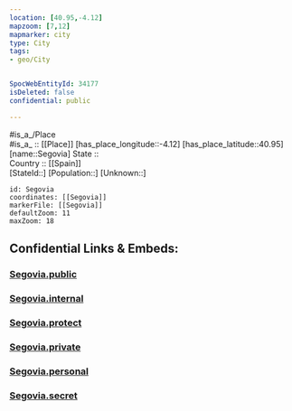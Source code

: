 ```yaml
---
location: [40.95,-4.12] 
mapzoom: [7,12] 
mapmarker: city 
type: City
tags:
- geo/City


SpocWebEntityId: 34177
isDeleted: false
confidential: public

---
```

#is_a_/Place  
#is_a_ :: [[Place]] 
[has_place_longitude::-4.12] 
[has_place_latitude::40.95] 
[name::Segovia] 
State ::  
Country :: [[Spain]]  
[StateId::] 
[Population::] 
[Unknown::] 


```leaflet
id: Segovia
coordinates: [[Segovia]] 
markerFile: [[Segovia]] 
defaultZoom: 11 
maxZoom: 18
```


## Confidential Links & Embeds: 

### [Segovia.public](/_public/\Earth\Continent\Europe\Europe~South\Spain\Provinces~Spain\Castilla_y_León\counties~Castillay_León\Segovia.Province\cities~SegoviaSegovia.public.md) 

### [Segovia.internal](/_internal/\Earth\Continent\Europe\Europe~South\Spain\Provinces~Spain\Castilla_y_León\counties~Castillay_León\Segovia.Province\cities~SegoviaSegovia.internal.md) 

### [Segovia.protect](/_protect/\Earth\Continent\Europe\Europe~South\Spain\Provinces~Spain\Castilla_y_León\counties~Castillay_León\Segovia.Province\cities~SegoviaSegovia.protect.md) 

### [Segovia.private](/_private/\Earth\Continent\Europe\Europe~South\Spain\Provinces~Spain\Castilla_y_León\counties~Castillay_León\Segovia.Province\cities~SegoviaSegovia.private.md) 

### [Segovia.personal](/_personal/\Earth\Continent\Europe\Europe~South\Spain\Provinces~Spain\Castilla_y_León\counties~Castillay_León\Segovia.Province\cities~SegoviaSegovia.personal.md) 

### [Segovia.secret](/_secret/\Earth\Continent\Europe\Europe~South\Spain\Provinces~Spain\Castilla_y_León\counties~Castillay_León\Segovia.Province\cities~SegoviaSegovia.secret.md)

